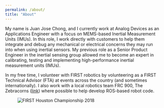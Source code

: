 ```yaml
---
permalink: /about/
title: "About"
---
```


My name is Juan Jose Chong, and I currently work at Analog Devices as an Applications Engineer with a focus on MEMS-based Inertial Measurement Units (IMUs). In this role, I work directly with customers to help them integrate and debug any mechanical or electrical concerns they may run into when using inertial sensors. My previous role as a Senior Product Engineer in the inertial sensing group allowed me to become an expert in calibrating, testing and implementing high-performance inertial measurement units (IMUs). 

In my free time, I volunteer with FIRST robotics by volunteering as a FIRST Technical Advisor (FTA) at events across the country (and sometimes internationally). I also work with a local robotics team FRC 900, The Zebracorns ([link](https://team900.org/)) where possible to help develop ROS-based robot code. 

<figure>
  <img src="/assets/images/n64/31052400_10106594171569278_5735696771019964416_o.jpg" alt="FIRST Houston Championship 2018">
</figure>


